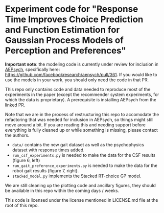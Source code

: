 # Experiment code for "Response Time Improves Choice Prediction and Function Estimation for Gaussian Process Models of Perception and Preferences"

**Important note**: the modeling code is currently under review for inclusion in [AEPsych](https://aepsych.org), specifically here: https://github.com/facebookresearch/aepsych/pull/361. If you would like to use the models in your work, you should only need the code in that PR. 

This repo only contains code and data needed to reproduce most of the experiments in the paper (except the recommender system experiments, for which the data is proprietary). A prerequisite is installing AEPsych from the linked PR. 

Note that we are in the process of restructuring this repo to accomodate the refactoring that was needed for inclusion in AEPsych, so things might still move around a bit. If you are reading this and needing support before everything is fully cleaned up or while something is missing, please contact the authors. 

* `data/` contains the new gait dataset as well as the psychophysics dataset with response times added. 
* `run_csf_experiments.py` is needed to make the data for the CSF results (figure 6, left)
* `run_gait_preference_experiments.py` is needed to make the data for the robot gait results (figure 7, right). 
* `stacked_model.py` implements the Stacked RT-choice GP model. 

We are still cleaning up the plotting code and ancillary figures, they should be available in this repo within the coming days / weeks. 

This code is licensed under the license mentioned in LICENSE.md file at the root of this repo. 